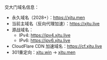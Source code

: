 交大门域名信息：

* 永久域名（2028+）：<https://xjtu.men>
* 当前主域名（反向代理加速）：<https://xjtu.live>
* 源战域名：
  * IPv4: <https://ipv4.xjtu.live>
  * IPv6: <https://ipv6.xjtu.live>
* CloudFlare CDN 加速域名：<https://cf.xjtu.live>
* 301重定向：[xjtu.win](https://xjtu.win) -> [xjtu.men](https://xjtu.men)

